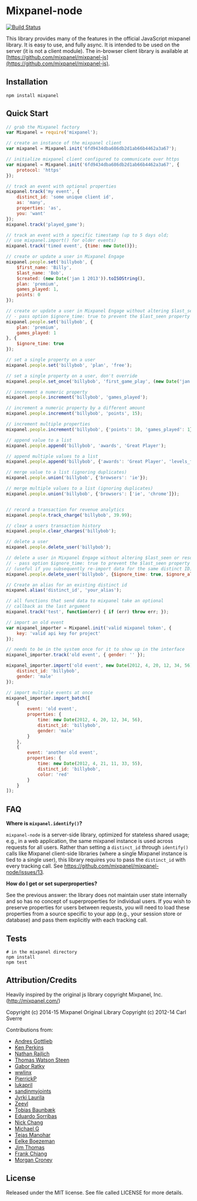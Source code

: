 Mixpanel-node
=============
[![Build Status](https://travis-ci.org/mixpanel/mixpanel-node.svg?branch=master)](https://travis-ci.org/mixpanel/mixpanel-node)

This library provides many of the features in the official JavaScript mixpanel library.  It is easy to use, and fully async. It is intended to be used on the server (it is not a client module). The in-browser client library is available
at [https://github.com/mixpanel/mixpanel-js](https://github.com/mixpanel/mixpanel-js).

Installation
------------

    npm install mixpanel

Quick Start
-----------

```javascript
// grab the Mixpanel factory
var Mixpanel = require('mixpanel');

// create an instance of the mixpanel client
var mixpanel = Mixpanel.init('6fd9434dba686db2d1ab66b4462a3a67');

// initialize mixpanel client configured to communicate over https
var mixpanel = Mixpanel.init('6fd9434dba686db2d1ab66b4462a3a67', {
    protocol: 'https'
});

// track an event with optional properties
mixpanel.track('my event', {
    distinct_id: 'some unique client id',
    as: 'many',
    properties: 'as',
    you: 'want'
});
mixpanel.track('played_game');

// track an event with a specific timestamp (up to 5 days old;
// use mixpanel.import() for older events)
mixpanel.track('timed event', {time: new Date()});

// create or update a user in Mixpanel Engage
mixpanel.people.set('billybob', {
    $first_name: 'Billy',
    $last_name: 'Bob',
    $created: (new Date('jan 1 2013')).toISOString(),
    plan: 'premium',
    games_played: 1,
    points: 0
});

// create or update a user in Mixpanel Engage without altering $last_seen
// - pass option $ignore_time: true to prevent the $last_seen property from being updated
mixpanel.people.set('billybob', {
    plan: 'premium',
    games_played: 1
}, {
    $ignore_time: true
});

// set a single property on a user
mixpanel.people.set('billybob', 'plan', 'free');

// set a single property on a user, don't override
mixpanel.people.set_once('billybob', 'first_game_play', (new Date('jan 1 2013')).toISOString());

// increment a numeric property
mixpanel.people.increment('billybob', 'games_played');

// increment a numeric property by a different amount
mixpanel.people.increment('billybob', 'points', 15);

// increment multiple properties
mixpanel.people.increment('billybob', {'points': 10, 'games_played': 1});

// append value to a list
mixpanel.people.append('billybob', 'awards', 'Great Player');

// append multiple values to a list
mixpanel.people.append('billybob', {'awards': 'Great Player', 'levels_finished': 'Level 4'});

// merge value to a list (ignoring duplicates)
mixpanel.people.union('billybob', {'browsers': 'ie'});

// merge multiple values to a list (ignoring duplicates)
mixpanel.people.union('billybob', {'browsers': ['ie', 'chrome']});


// record a transaction for revenue analytics
mixpanel.people.track_charge('billybob', 39.99);

// clear a users transaction history
mixpanel.people.clear_charges('billybob');

// delete a user
mixpanel.people.delete_user('billybob');

// delete a user in Mixpanel Engage without altering $last_seen or resolving aliases
// - pass option $ignore_time: true to prevent the $last_seen property from being updated
// (useful if you subsequently re-import data for the same distinct ID)
mixpanel.people.delete_user('billybob', {$ignore_time: true, $ignore_alias: true});

// Create an alias for an existing distinct id
mixpanel.alias('distinct_id', 'your_alias');

// all functions that send data to mixpanel take an optional
// callback as the last argument
mixpanel.track('test', function(err) { if (err) throw err; });

// import an old event
var mixpanel_importer = Mixpanel.init('valid mixpanel token', {
    key: 'valid api key for project'
});

// needs to be in the system once for it to show up in the interface
mixpanel_importer.track('old event', { gender: '' });

mixpanel_importer.import('old event', new Date(2012, 4, 20, 12, 34, 56), {
    distinct_id: 'billybob',
    gender: 'male'
});

// import multiple events at once
mixpanel_importer.import_batch([
    {
        event: 'old event',
        properties: {
            time: new Date(2012, 4, 20, 12, 34, 56),
            distinct_id: 'billybob',
            gender: 'male'
        }
    },
    {
        event: 'another old event',
        properties: {
            time: new Date(2012, 4, 21, 11, 33, 55),
            distinct_id: 'billybob',
            color: 'red'
        }
    }
]);
```

FAQ
---
**Where is `mixpanel.identify()`?**

`mixpanel-node` is a server-side library, optimized for stateless shared usage; e.g.,
in a web application, the same mixpanel instance is used across requests for all users.
Rather than setting a `distinct_id` through `identify()` calls like Mixpanel client-side
libraries (where a single Mixpanel instance is tied to a single user), this library
requires you to pass the `distinct_id` with every tracking call. See
https://github.com/mixpanel/mixpanel-node/issues/13.

**How do I get or set superproperties?**

See the previous answer: the library does not maintain user state internally and so has
no concept of superproperties for individual users. If you wish to preserve properties
for users between requests, you will need to load these properties from a source specific
to your app (e.g., your session store or database) and pass them explicitly with each
tracking call.


Tests
-----

    # in the mixpanel directory
    npm install
    npm test

Attribution/Credits
-------------------

Heavily inspired by the original js library copyright Mixpanel, Inc.
(http://mixpanel.com/)

Copyright (c) 2014-15 Mixpanel
Original Library Copyright (c) 2012-14 Carl Sverre

Contributions from:
 - [Andres Gottlieb](https://github.com/andresgottlieb)
 - [Ken Perkins](https://github.com/kenperkins)
 - [Nathan Rajlich](https://github.com/TooTallNate)
 - [Thomas Watson Steen](https://github.com/watson)
 - [Gabor Ratky](https://github.com/rgabo)
 - [wwlinx](https://github.com/wwlinx)
 - [PierrickP](https://github.com/PierrickP)
 - [lukapril](https://github.com/lukapril)
 - [sandinmyjoints](https://github.com/sandinmyjoints)
 - [Jyrki Laurila](https://github.com/jylauril)
 - [Zeevl](https://github.com/zeevl)
 - [Tobias Baunbæk](https://github.com/freeall)
 - [Eduardo Sorribas](https://github.com/sorribas)
 - [Nick Chang](https://github.com/maeldur)
 - [Michael G](https://github.com/gmichael225)
 - [Tejas Manohar](https://github.com/tejasmanohar)
 - [Eelke Boezeman](https://github.com/godspeedelbow)
 - [Jim Thomas](https://github.com/Left47)
 - [Frank Chiang](https://github.com/chiangf)
 - [Morgan Croney](https://github.com/cruzanmo)

License
-------------------

Released under the MIT license.  See file called LICENSE for more
details.
